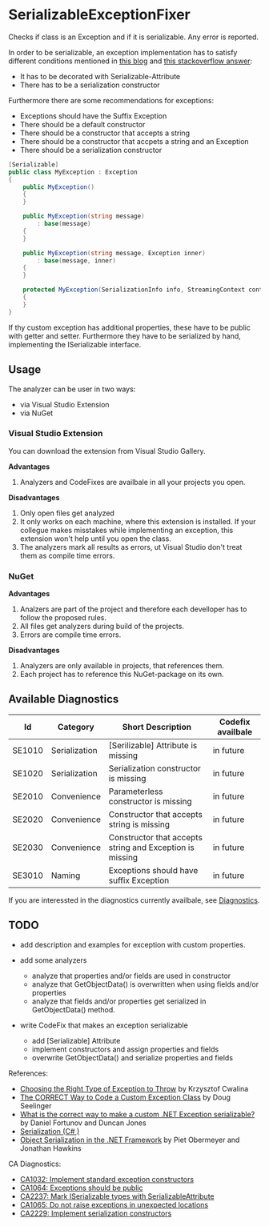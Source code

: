 # SerializableExceptionFixer

Checks if class is an Exception and if it is serializable. Any error is reported.

In order to be serializable, an exception implementation has to satisfy different conditions mentioned in [this blog](https://blogs.msdn.microsoft.com/agileer/2013/05/17/the-correct-way-to-code-a-custom-exception-class/) and [this stackoverflow answer](https://stackoverflow.com/a/100369):

- It has to be decorated with Serializable-Attribute
- There has to be a serialization constructor

Furthermore there are some recommendations for exceptions:

- Exceptions should have the Suffix Exception
- There should be a default constructor
- There should be a constructor that accepts a string
- There should be a constructor that accpets a string and an Exception
- There should be a serialization constructor

```csharp
[Serializable]
public class MyException : Exception
{
    public MyException()
    {
    }

    public MyException(string message)
        : base(message)
    {
    }

    public MyException(string message, Exception inner)
        : base(message, inner)
    {
    }

    protected MyException(SerializationInfo info, StreamingContext context) : base(info, context)
    {
    }
}
```

If thy custom exception has additional properties, these have to be public with getter and setter. Furthermore they have to be serialized by hand, implementing the ISerializable interface.

## Usage

The analyzer can be user in two ways:

- via Visual Studio Extension
- via NuGet

### Visual Studio Extension

You can download the extension from Visual Studio Gallery.

**Advantages**

1. Analyzers and CodeFixes are availbale in all your projects you open.

**Disadvantages**

1. Only open files get analyzed
2. It only works on each machine, where this extension is installed. If your collegue makes misstakes while implementing an exception, this extension won't help until you open the class.
3. The analyzers mark all results as errors, ut Visual Studio don't treat them as compile time errors.

### NuGet

**Advantages**

1. Analzers are part of the project and therefore each develloper has to follow the proposed rules.
2. All files get analyzers during build of the projects.
3. Errors are compile time errors.

**Disadvantages**

1. Analyzers are only available in projects, that references them.
2. Each project has to reference this NuGet-package on its own.

## Available Diagnostics

| Id     | Category      | Short Description                                        | Codefix availbale |
| ------ | ------------- | -------------------------------------------------------- | ----------------- |
| SE1010 | Serialization | [Serilizable] Attribute is missing                       | in future         |
| SE1020 | Serialization | Serialization constructor is missing                     | in future         |
| SE2010 | Convenience   | Parameterless constructor is missing                     | in future         |
| SE2020 | Convenience   | Constructor that accepts string is missing               | in future         |
| SE2030 | Convenience   | Constructor that accepts string and Exception is missing | in future         | Serialization |
| SE3010 | Naming        | Exceptions should have suffix Exception                  | in future         |

If you are interessted in the diagnostics currently availbale, see [Diagnostics](Diagnostics.md).

## TODO

- add description and examples for exception with custom properties.
- add some analyzers

  - analyze that properties and/or fields are used in constructor
  - analyze that GetObjectData() is overwritten when using fields and/or properties
  - analyze that fields and/or properties get serialized in GetObjectData() method.

- write CodeFix that makes an exception serializable
  - add [Serializable] Attribute
  - implement constructors and assign properties and fields
  - overwrite GetObjectData() and serialize properties and fields

References:

- [Choosing the Right Type of Exception to Throw](https://blogs.msdn.microsoft.com/kcwalina/2006/07/05/choosing-the-right-type-of-exception-to-throw/) by Krzysztof Cwalina
- [The CORRECT Way to Code a Custom Exception Class](https://blogs.msdn.microsoft.com/agileer/2013/05/17/the-correct-way-to-code-a-custom-exception-class/) by Doug Seelinger
- [What is the correct way to make a custom .NET Exception serializable?
  ](https://stackoverflow.com/a/100369) by Daniel Fortunov and Duncan Jones
- [Serialization (C# )](https://docs.microsoft.com/en-us/dotnet/csharp/programming-guide/concepts/serialization/)
- [Object Serialization in the .NET Framework](https://msdn.microsoft.com/en-us/library/ms973893.aspx) by Piet Obermeyer and Jonathan Hawkins

CA Diagnostics:

- [CA1032: Implement standard exception constructors](https://docs.microsoft.com/it-it/visualstudio/code-quality/ca1032-implement-standard-exception-constructors?view=vs-2015)
- [CA1064: Exceptions should be public](https://docs.microsoft.com/it-it/visualstudio/code-quality/ca1064-exceptions-should-be-public?view=vs-2015)
- [CA2237: Mark ISerializable types with SerializableAttribute](https://docs.microsoft.com/de-DE/visualstudio/code-quality/ca2237-mark-iserializable-types-with-serializableattribute?view=vs-2015)
- [CA1065: Do not raise exceptions in unexpected locations](https://docs.microsoft.com/de-DE/visualstudio/code-quality/ca1065-do-not-raise-exceptions-in-unexpected-locations?view=vs-2015)
- [CA2229: Implement serialization constructors](https://docs.microsoft.com/de-DE/visualstudio/code-quality/ca2229-implement-serialization-constructors?view=vs-2015)
